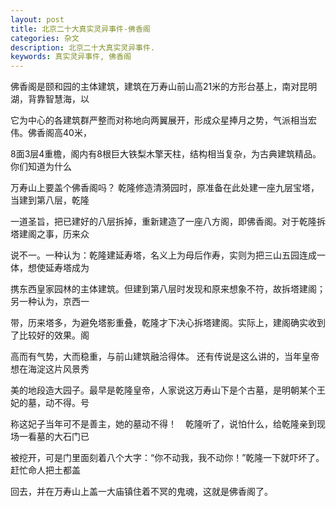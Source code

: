 ```yaml
---
layout: post
title: 北京二十大真实灵异事件-佛香阁
categories: 杂文
description: 北京二十大真实灵异事件.
keywords: 真实灵异事件, 佛香阁
---
```


佛香阁是颐和园的主体建筑，建筑在万寿山前山高21米的方形台基上，南对昆明湖，背靠智慧海，以

它为中心的各建筑群严整而对称地向两翼展开，形成众星捧月之势，气派相当宏伟。佛香阁高40米，

8面3层4重檐，阁内有8根巨大铁梨木擎天柱，结构相当复杂，为古典建筑精品。 你们知道为什么

万寿山上要盖个佛香阁吗？ 乾隆修造清漪园时，原准备在此处建一座九层宝塔，当建到第八层，乾隆

一道圣旨，把已建好的八层拆掉，重新建造了一座八方阁，即佛香阁。对于乾隆拆塔建阁之事，历来众

说不一。一种认为：乾隆建延寿塔，名义上为母后作寿，实则为把三山五园连成一体，想使延寿塔成为

携东西皇家园林的主体建筑。但建到第八层时发现和原来想象不符，故拆塔建阁；另一种认为，京西一

带，历来塔多，为避免塔影重叠，乾隆才下决心拆塔建阁。实际上，建阁确实收到了比较好的效果。阁

高而有气势，大而稳重，与前山建筑融洽得体。 还有传说是这么讲的，当年皇帝想在海淀这片风景秀

美的地段造大园子。最早是乾隆皇帝，人家说这万寿山下是个古墓，是明朝某个王妃的墓，动不得。号

称这妃子当年可不是善主，她的墓动不得！　乾隆听了，说怕什么，给乾隆亲到现场一看墓的大石门已

被挖开，可是门里面刻着八个大字：“你不动我，我不动你！”乾隆一下就吓坏了。赶忙命人把土都盖

回去，并在万寿山上盖一大庙镇住着不冥的鬼魂，这就是佛香阁了。
